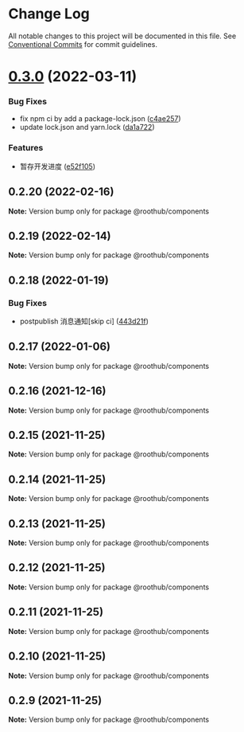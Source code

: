 # Change Log

All notable changes to this project will be documented in this file.
See [Conventional Commits](https://conventionalcommits.org) for commit guidelines.

# [0.3.0](https://github.com/RootLinkFE/rh.js/compare/@roothub/components@0.2.20...@roothub/components@0.3.0) (2022-03-11)


### Bug Fixes

* fix npm ci by add a package-lock.json ([c4ae257](https://github.com/RootLinkFE/rh.js/commit/c4ae257216865c4c4796839be4f990f3564aef40))
* update lock.json and yarn.lock ([da1a722](https://github.com/RootLinkFE/rh.js/commit/da1a722de0df2d31ad747efa0e1989621f9356d0))


### Features

* 暂存开发进度 ([e52f105](https://github.com/RootLinkFE/rh.js/commit/e52f105207a9d440740b97cd14497cb411f4ab60))






## 0.2.20 (2022-02-16)

**Note:** Version bump only for package @roothub/components





## 0.2.19 (2022-02-14)

**Note:** Version bump only for package @roothub/components





## 0.2.18 (2022-01-19)


### Bug Fixes

* postpublish 消息通知[skip ci] ([443d21f](https://github.com/RootLinkFE/rh.js/commit/443d21f552afacef3f2f82a7a66a778a882141a5))





## 0.2.17 (2022-01-06)

**Note:** Version bump only for package @roothub/components





## 0.2.16 (2021-12-16)

**Note:** Version bump only for package @roothub/components





## 0.2.15 (2021-11-25)

**Note:** Version bump only for package @roothub/components





## 0.2.14 (2021-11-25)

**Note:** Version bump only for package @roothub/components





## 0.2.13 (2021-11-25)

**Note:** Version bump only for package @roothub/components





## 0.2.12 (2021-11-25)

**Note:** Version bump only for package @roothub/components





## 0.2.11 (2021-11-25)

**Note:** Version bump only for package @roothub/components





## 0.2.10 (2021-11-25)

**Note:** Version bump only for package @roothub/components





## 0.2.9 (2021-11-25)

**Note:** Version bump only for package @roothub/components

